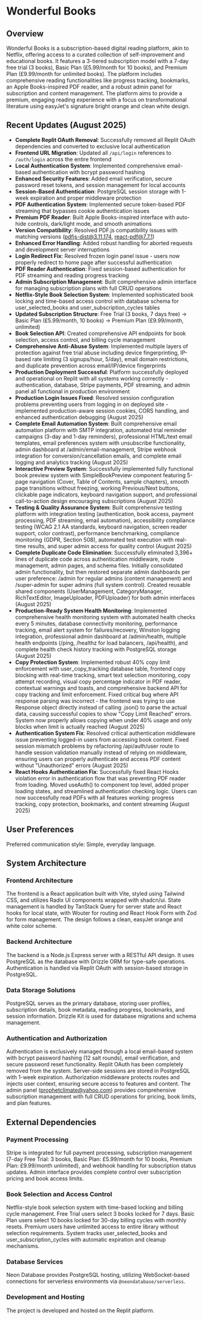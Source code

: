 # Wonderful Books

## Overview
Wonderful Books is a subscription-based digital reading platform, akin to Netflix, offering access to a curated collection of self-improvement and educational books. It features a 3-tiered subscription model with a 7-day free trial (3 books), Basic Plan (£5.99/month for 10 books), and Premium Plan (£9.99/month for unlimited books). The platform includes comprehensive reading functionalities like progress tracking, bookmarks, an Apple Books-inspired PDF reader, and a robust admin panel for subscription and content management. The platform aims to provide a premium, engaging reading experience with a focus on transformational literature using easyJet's signature bright orange and clean white design.

## Recent Updates (August 2025)
- **Complete Replit OAuth Removal**: Successfully removed all Replit OAuth dependencies and converted to exclusive local authentication
- **Frontend URL Migration**: Updated all `/api/login` references to `/auth/login` across the entire frontend
- **Local Authentication System**: Implemented comprehensive email-based authentication with bcrypt password hashing
- **Enhanced Security Features**: Added email verification, secure password reset tokens, and session management for local accounts  
- **Session-Based Authentication**: PostgreSQL session storage with 1-week expiration and proper middleware protection
- **PDF Authentication System**: Implemented secure token-based PDF streaming that bypasses cookie authentication issues
- **Premium PDF Reader**: Built Apple Books-inspired interface with auto-hide controls, dark/light mode, and smooth animations
- **Version Compatibility**: Resolved PDF.js compatibility issues with matching versions (pdfjs-dist@3.11.174, react-pdf@7.7.1)
- **Enhanced Error Handling**: Added robust handling for aborted requests and development server interruptions
- **Login Redirect Fix**: Resolved frozen login panel issue - users now properly redirect to home page after successful authentication
- **PDF Reader Authentication**: Fixed session-based authentication for PDF streaming and reading progress tracking
- **Admin Subscription Management**: Built comprehensive admin interface for managing subscription plans with full CRUD operations
- **Netflix-Style Book Selection System**: Implemented sophisticated book locking and time-based access control with database schema for user_selected_books and user_subscription_cycles tables
- **Updated Subscription Structure**: Free Trial (3 books, 7 days free) → Basic Plan (£5.99/month, 10 books) → Premium Plan (£9.99/month, unlimited)
- **Book Selection API**: Created comprehensive API endpoints for book selection, access control, and billing cycle management
- **Comprehensive Anti-Abuse System**: Implemented multiple layers of protection against free trial abuse including device fingerprinting, IP-based rate limiting (3 signups/hour, 5/day), email domain restrictions, and duplicate prevention across email/IP/device fingerprints
- **Production Deployment Successful**: Platform successfully deployed and operational on Replit with all systems working correctly - authentication, database, Stripe payments, PDF streaming, and admin panel all functional in production environment
- **Production Login Issues Fixed**: Resolved session configuration problems preventing users from logging in on deployed site - implemented production-aware session cookies, CORS handling, and enhanced authentication debugging (August 2025)
- **Complete Email Automation System**: Built comprehensive email automation platform with SMTP integration, automated trial reminder campaigns (3-day and 1-day reminders), professional HTML/text email templates, email preferences system with unsubscribe functionality, admin dashboard at /admin/email-management, Stripe webhook integration for conversion/cancellation emails, and complete email logging and analytics tracking (August 2025)
- **Interactive Preview System**: Successfully implemented fully functional book preview system with SimpleBookPreview component featuring 5-page navigation (Cover, Table of Contents, sample chapters), smooth page transitions without freezing, working Previous/Next buttons, clickable page indicators, keyboard navigation support, and professional call-to-action design encouraging subscriptions (August 2025)
- **Testing & Quality Assurance System**: Built comprehensive testing platform with integration testing (authentication, book access, payment processing, PDF streaming, email automation), accessibility compliance testing (WCAG 2.1 AA standards, keyboard navigation, screen reader support, color contrast), performance benchmarking, compliance monitoring (GDPR, Section 508), automated test execution with real-time results, and super admin access for quality control (August 2025)
- **Complete Duplicate Code Elimination**: Successfully eliminated 3,396+ lines of duplicate code across authentication middleware, route management, admin pages, and schema files. Initially consolidated admin functionality, but then restored separate admin dashboards per user preference: /admin for regular admins (content management) and /super-admin for super admins (full system control). Created reusable shared components (UserManagement, CategoryManager, RichTextEditor, ImageUploader, PDFUploader) for both admin interfaces (August 2025)
- **Production-Ready System Health Monitoring**: Implemented comprehensive health monitoring system with automated health checks every 5 minutes, database connectivity monitoring, performance tracking, email alert system for failures/recovery, Winston logging integration, professional admin dashboard at /admin/health, multiple health endpoints (/ping, /healthz for load balancers, /api/health), and complete health check history tracking with PostgreSQL storage (August 2025)
- **Copy Protection System**: Implemented robust 40% copy limit enforcement with user_copy_tracking database table, frontend copy blocking with real-time tracking, smart text selection monitoring, copy attempt recording, visual copy percentage indicator in PDF reader, contextual warnings and toasts, and comprehensive backend API for copy tracking and limit enforcement. Fixed critical bug where API response parsing was incorrect - the frontend was trying to use Response object directly instead of calling .json() to parse the actual data, causing successful copies to show "Copy Limit Reached" errors. System now properly allows copying when under 40% usage and only blocks when limit is actually reached (August 2025)
- **Authentication System Fix**: Resolved critical authentication middleware issue preventing logged-in users from accessing book content. Fixed session mismatch problems by refactoring /api/auth/user route to handle session validation manually instead of relying on middleware, ensuring users can properly authenticate and access PDF content without "Unauthorized" errors (August 2025)
- **React Hooks Authentication Fix**: Successfully fixed React Hooks violation error in authentication flow that was preventing PDF reader from loading. Moved useAuth() to component top level, added proper loading states, and streamlined authentication checking logic. Users can now successfully read PDFs with all features working: progress tracking, copy protection, bookmarks, and content streaming (August 2025)

## User Preferences
Preferred communication style: Simple, everyday language.

## System Architecture

### Frontend Architecture
The frontend is a React application built with Vite, styled using Tailwind CSS, and utilizes Radix UI components wrapped with shadcn/ui. State management is handled by TanStack Query for server state and React hooks for local state, with Wouter for routing and React Hook Form with Zod for form management. The design follows a clean, easyJet orange and white color scheme.

### Backend Architecture
The backend is a Node.js Express server with a RESTful API design. It uses PostgreSQL as the database with Drizzle ORM for type-safe operations. Authentication is handled via Replit OAuth with session-based storage in PostgreSQL.

### Data Storage Solutions
PostgreSQL serves as the primary database, storing user profiles, subscription details, book metadata, reading progress, bookmarks, and session information. Drizzle Kit is used for database migrations and schema management.

### Authentication and Authorization  
Authentication is exclusively managed through a local email-based system with bcrypt password hashing (12 salt rounds), email verification, and secure password reset functionality. Replit OAuth has been completely removed from the system. Server-side sessions are stored in PostgreSQL with 1-week expiration. Authorization middleware protects routes and injects user context, ensuring secure access to features and content. The admin panel (prophetclimate@yahoo.com) provides comprehensive subscription management with full CRUD operations for pricing, book limits, and plan features.

## External Dependencies

### Payment Processing
Stripe is integrated for full payment processing, subscription management (7-day Free Trial: 3 books, Basic Plan: £5.99/month for 10 books, Premium Plan: £9.99/month unlimited), and webhook handling for subscription status updates. Admin interface provides complete control over subscription pricing and book access limits.

### Book Selection and Access Control
Netflix-style book selection system with time-based locking and billing cycle management. Free Trial users select 3 books locked for 7 days. Basic Plan users select 10 books locked for 30-day billing cycles with monthly resets. Premium users have unlimited access to entire library without selection requirements. System tracks user_selected_books and user_subscription_cycles with automatic expiration and cleanup mechanisms.

### Database Services
Neon Database provides PostgreSQL hosting, utilizing WebSocket-based connections for serverless environments via `@neondatabase/serverless`.

### Development and Hosting
The project is developed and hosted on the Replit platform.